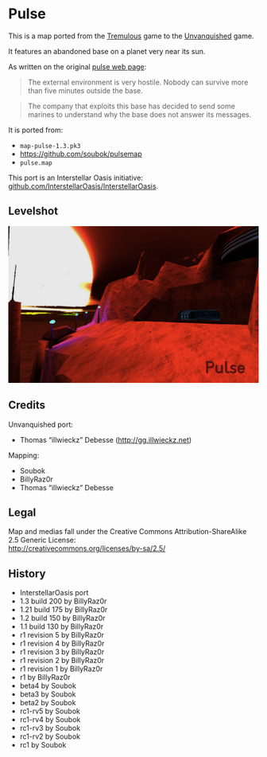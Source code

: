 Pulse
=====

This is a map ported from the [Tremulous](https://tremulous.net) game to the [Unvanquished](https://unvanquished.net) game.

It features an abandoned base on a planet very near its sun.

As written on the original [pulse web page](https://sites.google.com/site/soubok2/tremulous_pulse_map):

> The external environment is very hostile. Nobody can survive more than five minutes outside the base.

> The company that exploits this base has decided to send some marines to understand why the base does not answer its messages.

It is ported from:

- `map-pulse-1.3.pk3`
- https://github.com/soubok/pulsemap
- `pulse.map`

This port is an Interstellar Oasis initiative: [github.com/InterstellarOasis/InterstellarOasis](https://github.com/InterstellarOasis/InterstellarOasis).

Levelshot
---------

![Levelshot](meta/pulse/pulse.jpg)

Credits
-------

Unvanquished port:

* Thomas “illwieckz” Debesse (http://gg.illwieckz.net) <hidden mail="dev ad illwieckz.net"/>

Mapping:

* Soubok <hidden mail="soubok+github@gmail.com"/>
* BillyRaz0r <hidden mail="billyRazOr2011@gmail.com"/>
* Thomas “illwieckz” Debesse

Legal
-----

Map and medias fall under the Creative Commons Attribution-ShareAlike 2.5 Generic License:  
http://creativecommons.org/licenses/by-sa/2.5/

History
-------

- InterstellarOasis port
- 1.3 build 200 by BillyRaz0r
- 1.21 build 175 by BillyRaz0r
- 1.2 build 150 by BillyRaz0r
- 1.1 build 130 by BillyRaz0r
- r1 revision 5 by BillyRaz0r
- r1 revision 4 by BillyRaz0r
- r1 revision 3 by BillyRaz0r
- r1 revision 2 by BillyRaz0r
- r1 revision 1 by BillyRaz0r
- r1 by BillyRaz0r
- beta4 by Soubok
- beta3 by Soubok
- beta2 by Soubok
- rc1-rv5 by Soubok
- rc1-rv4 by Soubok
- rc1-rv3 by Soubok
- rc1-rv2 by Soubok
- rc1 by Soubok


